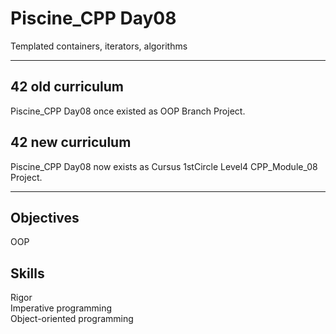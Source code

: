 # Piscine_CPP Day08

Templated containers, iterators, algorithms  


---


## 42 old curriculum

Piscine_CPP Day08 once existed as OOP Branch Project.  

## 42 new curriculum

Piscine_CPP Day08 now exists as Cursus 1stCircle Level4 CPP_Module_08 Project.  


---


## Objectives

OOP  


## Skills

Rigor  
Imperative programming  
Object-oriented programming  


